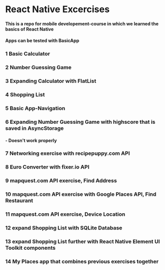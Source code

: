 # React Native Excercises
#### This is a repo for mobile developement-course in which we learned the basics of React Native
#### Apps can be tested with BasicApp

### 1 Basic Calculator
### 2 Number Guessing Game
### 3 Expanding Calculator with FlatList
### 4 Shopping List
### 5 Basic App-Navigation
### 6 Expanding Number Guessing Game with highscore that is saved in AsyncStorage 
#### - Doesn't work properly
### 7 Networking exercise with recipepuppy.com API
### 8 Euro Converter with fixer.io API
### 9 mapquest.com API exercise, Find Address 
### 10 mapquest.com API exercise with Google Places API, Find Restaurant
### 11 mapquest.com API exercise, Device Location
### 12 expand Shopping List with SQLite Database
### 13 expand Shopping List further with React Native Element UI Toolkit components
### 14 My Places app that combines previous exercises together

